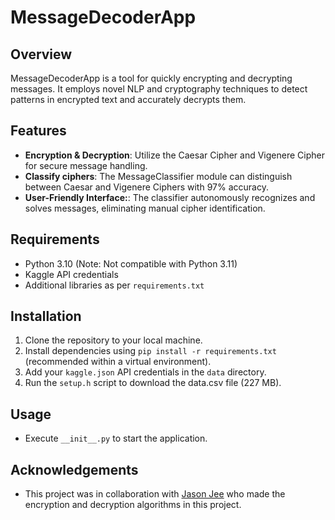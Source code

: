 # MessageDecoderApp

## Overview
MessageDecoderApp is a tool for quickly encrypting and decrypting messages. It employs novel NLP and cryptography techniques to detect patterns in encrypted text and accurately decrypts them.

## Features
- **Encryption & Decryption**: Utilize the Caesar Cipher and Vigenere Cipher for secure message handling.
- **Classify ciphers**: The MessageClassifier module can distinguish between Caesar and Vigenere Ciphers with 97% accuracy.
- **User-Friendly Interface:**: The classifier autonomously recognizes and solves messages, eliminating manual cipher identification.

## Requirements
- Python 3.10 (Note: Not compatible with Python 3.11)
- Kaggle API credentials
- Additional libraries as per `requirements.txt`

## Installation

1. Clone the repository to your local machine.
2. Install dependencies using `pip install -r requirements.txt` (recommended within a virtual environment).
3. Add your `kaggle.json` API credentials in the `data` directory.
4. Run the `setup.h` script to download the data.csv file (227 MB).

## Usage
- Execute `__init__.py` to start the application.

## Acknowledgements
- This project was in collaboration with [Jason Jee](https://github.com/jjeeeeee) who made the encryption and decryption algorithms in this project.